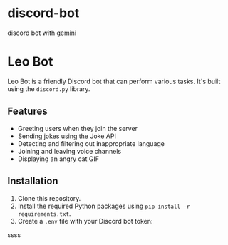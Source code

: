 # discord-bot
discord bot with gemini

# Leo Bot

Leo Bot is a friendly Discord bot that can perform various tasks. It's built using the `discord.py` library.

## Features

- Greeting users when they join the server
- Sending jokes using the Joke API
- Detecting and filtering out inappropriate language
- Joining and leaving voice channels
- Displaying an angry cat GIF

## Installation

1. Clone this repository.
2. Install the required Python packages using `pip install -r requirements.txt`.
3. Create a `.env` file with your Discord bot token:


ssss